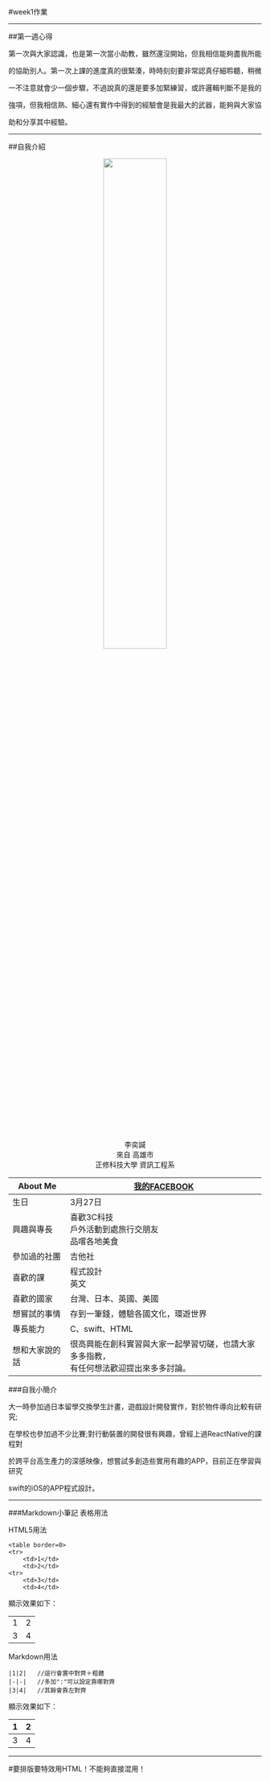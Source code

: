#week1作業
<!--我是分隔線-->
***
##第一週心得


第一次與大家認識，也是第一次當小助教，雖然還沒開始，但我相信能夠盡我所能

的協助別人。第一次上課的進度真的很緊湊，時時刻刻要非常認真仔細聆聽，稍微

一不注意就會少一個步驟，不過說真的還是要多加緊練習，或許邏輯判斷不是我的

強項，但我相信熟、細心還有實作中得到的經驗會是我最大的武器，能夠與大家協

助和分享其中經驗。

<!--斷行ENTER-->

<!--我是分隔線-->
***
##自我介紹


<div align="center">
 <img src=https://goo.gl/OTEM1M height="50%" width="50%"><br>
 李奕諴<br>
 來自 高雄市<br>
 正修科技大學 資訊工程系<br>
</div>



|About Me	 | 	[我的FACEBOOK](http://goo.gl/QCKEUc)   |
|------------|-------------|
|生日	   	 |3月27日|
|興趣與專長	 |喜歡3C科技<br>	戶外活動到處旅行交朋友<br>品嚐各地美食<br>|
|參加過的社團	 |吉他社|
|喜歡的課		 |程式設計<br>	英文|
|喜歡的國家	 |台灣、日本、英國、美國|
|想嘗試的事情	 |存到一筆錢，體驗各國文化，環遊世界|
|專長能力		 |C、swift、HTML|
|想和大家說的話|很高興能在創科實習與大家一起學習切磋，也請大家多多指教，<br>有任何想法歡迎提出來多多討論。|


###自我小簡介

大一時參加過日本留學交換學生計畫，遊戲設計開發實作，對於物件導向比較有研究;

在學校也參加過不少比賽;對行動裝置的開發很有興趣，曾經上過ReactNative的課程對

於跨平台高生產力的深感映像，想嘗試多創造些實用有趣的APP，目前正在學習與研究

swift的iOS的APP程式設計。



<!--這是註解-->
***
###Markdown小筆記
表格用法

HTML5用法

	<table border=0>
	<tr>
		<td>1</td>
		<td>2</td>
	<tr>
		<td>3</td>
		<td>4</td>

顯示效果如下：
</table>
<table border=0>
<tr>
	<td>1</td>
	<td>2</td>
<tr>
	<td>3</td>
	<td>4</td>
</table>

Markdown用法

	|1|2|	//這行會置中對齊＋粗體
	|-|-|	//多加":"可以設定靠哪對齊
	|3|4|	//其餘會靠左對齊

顯示效果如下：

|1|2|
|-|-|
|3|4|

***
#要排版要特效用HTML！不能夠直接混用！